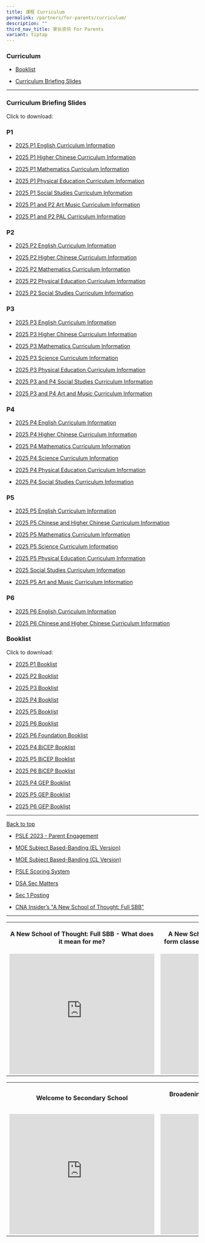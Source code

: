 ```yaml
---
title: 课程 Curriculum
permalink: /partners/for-parents/curriculum/
description: ""
third_nav_title: 家长资讯 For Parents
variant: tiptap
---
```

<h3>Curriculum</h3>
<ul data-tight="true" class="tight">
<li>
<p><a href="#Booklist" rel="noopener noreferrer nofollow" target="_blank">Booklist</a>
</p>
</li>
<li>
<p><a href="#CurriculumBriefingSlides" rel="noopener noreferrer nofollow" target="_blank">Curriculum Briefing Slides</a>
</p>
</li>
</ul>
<hr>
<h3>Curriculum Briefing Slides</h3>
<p>Click to download:</p>
<h3>P1</h3>
<ul data-tight="true" class="tight">
<li>
<p><a href="https://drive.google.com/file/d/10hVlr4nYYNuHJqSoYUHXDCy74HFvl4Ax/view?usp=sharing" rel="noopener nofollow" target="_blank">2025 P1 English Curriculum Information</a>
</p>
</li>
<li>
<p><a href="https://drive.google.com/file/d/1SGdph3o9ieyr6pqKIx3KIEbE0wsoB-XJ/view?usp=sharing" rel="noopener nofollow" target="_blank">2025 P1 Higher Chinese Curriculum Information</a>
</p>
</li>
<li>
<p><a href="https://drive.google.com/file/d/1BApdzhBuQoQvORH3JBD4VQ250Kdhdkna/view?usp=sharing" rel="noopener nofollow" target="_blank">2025 P1 Mathematics Curriculum Information</a>
</p>
</li>
<li>
<p><a href="https://drive.google.com/file/d/1qYy1TQb8kF2AednWmP1hkZJQkNNDIcfo/view?usp=sharing" rel="noopener nofollow" target="_blank">2025 P1 Physical Education Curriculum Information</a>
</p>
</li>
<li>
<p><a href="https://drive.google.com/file/d/1w5OYerSSsiK4HURWdoMxIsVYk3ChE5Md/view?usp=sharing" rel="noopener nofollow" target="_blank">2025 P1 Social Studies Curriculum Information</a>
</p>
</li>
<li>
<p><a href="https://drive.google.com/file/d/1gf0n51x0oVRY-XvMP3KtFWUpNc0vYkvT/view?usp=sharing" rel="noopener nofollow" target="_blank">2025 P1 and P2 Art Music </a>
<a href="https://drive.google.com/file/d/10hVlr4nYYNuHJqSoYUHXDCy74HFvl4Ax/view?usp=sharing" rel="noopener nofollow" target="_blank">Curriculum Information</a>
</p>
</li>
<li>
<p><a href="https://drive.google.com/file/d/1cW62cma2wSX7grlY8-VXtx0pKqdyGZO-/view?usp=sharing" rel="noopener nofollow" target="_blank">2025 P1 and P2 PAL Curriculum Information</a>
</p>
</li>
</ul>
<h3>P2</h3>
<ul data-tight="true" class="tight">
<li>
<p><a href="https://drive.google.com/file/d/106oOzVro6HJN-o-y1UVJYqlu1R3YqPjO/view?usp=sharing" rel="noopener nofollow" target="_blank">2025 P2 English Curriculum Information</a>
</p>
</li>
<li>
<p><a href="https://drive.google.com/file/d/1S36xMrpQPWGS0HGCq9CNr_uGGmBOx6sg/view?usp=sharing" rel="noopener nofollow" target="_blank">2025 P2 Higher Chinese Curriculum Information</a>
</p>
</li>
<li>
<p><a href="https://drive.google.com/file/d/1Fp1lDrzaVkgGOCDTt8T_sqyXOCyIpm_f/view?usp=sharing" rel="noopener nofollow" target="_blank">2025 P2 Mathematics Curriculum Information</a>
</p>
</li>
<li>
<p><a href="https://drive.google.com/file/d/1aYIsunrJoX8msfBvq5-jraXN3pxJ7jHp/view?usp=sharing" rel="noopener nofollow" target="_blank">2025 P2 Physical Education Curriculum Information</a>
</p>
</li>
<li>
<p><a href="https://drive.google.com/file/d/1ZJg8hcKoiP36nrSsfRFGtjBdN36Sevma/view?usp=sharing" rel="noopener nofollow" target="_blank">2025 P2 Social Studies Curriculum Information</a>
</p>
</li>
</ul>
<h3>P3</h3>
<ul data-tight="true" class="tight">
<li>
<p><a href="https://drive.google.com/file/d/1V7AFJ7ZMJteLjV5DwsiuUrbQtReW_L3g/view?usp=sharing" rel="noopener nofollow" target="_blank">2025 P3 English Curriculum Information</a>
</p>
</li>
<li>
<p><a href="https://drive.google.com/file/d/1Z4-VCLXLeSozpC6717vBS8O6obH59zal/view?usp=sharing" rel="noopener nofollow" target="_blank">2025 P3 Higher Chinese Curriculum Information</a>
</p>
</li>
<li>
<p><a href="https://drive.google.com/file/d/1FvYZ6h56CUTi-FlUC9gVJcenjOcciUvg/view?usp=sharing" rel="noopener nofollow" target="_blank">2025 P3 Mathematics Curriculum Information</a>
</p>
</li>
<li>
<p><a href="https://drive.google.com/file/d/1Gwj5LcF4PImezbOd6RbPO0z1UdBio2fv/view?usp=sharing" rel="noopener nofollow" target="_blank">2025 P3 Science Curriculum Information</a>
</p>
</li>
<li>
<p><a href="https://drive.google.com/file/d/1lsnduf4G2JOVuxC5RnpEo1JXW3wY9f8e/view?usp=sharing" rel="noopener nofollow" target="_blank">2025 P3 Physical Education Curriculum Information</a>
</p>
</li>
<li>
<p><a href="https://drive.google.com/file/d/12P0cY7lz9IOgU4j6lG7v1A1N8_rihjwl/view?usp=sharing" rel="noopener nofollow" target="_blank">2025 P3 and P4 Social Studies Curriculum Information</a>
</p>
</li>
<li>
<p><a href="https://drive.google.com/file/d/1IJJDkZc4ueN778w66X2FTyHbeW_U-ibF/view?usp=sharing" rel="noopener nofollow" target="_blank">2025 P3 and P4 Art and Music Curriculum Information</a>
</p>
</li>
</ul>
<h3>P4</h3>
<ul data-tight="true" class="tight">
<li>
<p><a href="https://drive.google.com/file/d/1FST2BqddWokr5jSDt6ASUnH0yohnDcJp/view?usp=sharing" rel="noopener nofollow" target="_blank">2025 P4 English Curriculum Information</a>
</p>
</li>
<li>
<p><a href="https://drive.google.com/file/d/13tQ73KFb5EnuvxXMbuTo4dGTfux25hbr/view?usp=sharing" rel="noopener nofollow" target="_blank">2025 P4 Higher Chinese Curriculum Information</a>
</p>
</li>
<li>
<p><a href="https://drive.google.com/file/d/1YgcXA5ME1cMS--yZK1AEC5Q_6uqAHYly/view?usp=sharing" rel="noopener nofollow" target="_blank">2025 P4 Mathematics Curriculum Information</a>
</p>
</li>
<li>
<p><a href="https://drive.google.com/file/d/1kjGcdH_Y1V4ySq3tR0e18RJMdMeMSGuv/view?usp=sharing" rel="noopener nofollow" target="_blank">2025 P4 Science Curriculum Information</a>
</p>
</li>
<li>
<p><a href="https://drive.google.com/file/d/1rJeF3MdxVXuceJq-0qg3pyw7dBZMyojl/view?usp=sharing" rel="noopener nofollow" target="_blank">2025 P4 Physical Education Curriculum Information</a>
</p>
</li>
<li>
<p><a href="https://drive.google.com/file/d/1pcoTc1iGez0ye3rHCB9wb0fnTKMUMNUN/view?usp=sharing" rel="noopener nofollow" target="_blank">2025 P4 Social Studies Curriculum Information</a>
</p>
</li>
</ul>
<h3>P5</h3>
<ul data-tight="true" class="tight">
<li>
<p><a href="https://drive.google.com/file/d/1fMGVcJI0yIKvRpdw3z_ycRlXPBo2zh42/view?usp=sharing" rel="noopener nofollow" target="_blank">2025 P5 English Curriculum Information</a>
</p>
</li>
<li>
<p><a href="https://drive.google.com/file/d/1CYtuXWTcG-Q1n4ezm9rZbcLqopkrF7x_/view?usp=sharing" rel="noopener nofollow" target="_blank">2025 P5 Chinese and Higher Chinese Curriculum Information</a>
</p>
</li>
<li>
<p><a href="https://drive.google.com/file/d/1qAo4bKv8sPs5gpKyZ1q-rMt076SZJYmA/view?usp=sharing" rel="noopener nofollow" target="_blank">2025 P5 Mathematics Curriculum Information</a>
</p>
</li>
<li>
<p><a href="https://drive.google.com/file/d/1i5zhmPUYEiUVg9BKyoAvysPUXKoaWLtZ/view?usp=sharing" rel="noopener nofollow" target="_blank">2025 P5 Science Curriculum Information</a>
</p>
</li>
<li>
<p><a href="https://drive.google.com/file/d/1--emEH-Y9Hj5vgTQgYpCBYwyClo2nOGf/view?usp=sharing" rel="noopener nofollow" target="_blank">2025 P5 Physical Education Curriculum Information</a>
</p>
</li>
<li>
<p><a href="https://drive.google.com/file/d/1BP_TzkL4I_-tpzzzcwIard-vXBVVAYht/view?usp=sharing" rel="noopener nofollow" target="_blank">2025 Social Studies Curriculum Information</a>
</p>
</li>
<li>
<p><a href="https://drive.google.com/file/d/1EKTkh-4I55SAUHnJ7GYl1tfi8ky_7bQW/view?usp=sharing" rel="noopener nofollow" target="_blank">2025 P5 Art and Music Curriculum Information</a>
</p>
</li>
</ul>
<h3>P6</h3>
<ul data-tight="true" class="tight">
<li>
<p><a href="https://drive.google.com/file/d/1P_Qty7BpRcIkboOKLangLqo_8HSBVIPU/view?usp=sharing" rel="noopener nofollow" target="_blank">2025 P6 English Curriculum Information</a>
</p>
</li>
<li>
<p><a href="https://drive.google.com/file/d/1Zs79-BlLYC7qMWU7LUTM1Nfe8s5F6Pyu/view?usp=sharing" rel="noopener nofollow" target="_blank">2025 P6 Chinese and Higher Chinese Curriculum Information</a>
</p>
</li>
</ul>
<p></p>
<h3>Booklist</h3>
<p>Click to download:</p>
<ul data-tight="true" class="tight">
<li>
<p><a href="/files/P1.pdf" rel="noopener noreferrer nofollow" target="_blank">2025 P1 Booklist</a>
</p>
</li>
<li>
<p><a href="/files/P2.pdf" rel="noopener noreferrer nofollow" target="_blank">2025 P2 Booklist</a>
</p>
</li>
<li>
<p><a href="/files/P3.pdf" rel="noopener noreferrer nofollow" target="_blank">2025 P3 Booklist</a>
</p>
</li>
<li>
<p><a href="/files/P4.pdf" rel="noopener noreferrer nofollow" target="_blank">2025 P4 Booklist</a>
</p>
</li>
<li>
<p><a href="/files/P5.pdf" rel="noopener noreferrer nofollow" target="_blank">2025 P5 Booklist</a>
</p>
</li>
<li>
<p><a href="/files/P6.pdf" rel="noopener noreferrer nofollow" target="_blank">2025 P6 Booklist</a>
</p>
</li>
<li>
<p><a href="/files/P6_Foundation.pdf" rel="noopener noreferrer nofollow" target="_blank">2025 P6 Foundation Booklist</a>
</p>
</li>
<li>
<p><a href="/files/P4_BICEP.pdf" rel="noopener noreferrer nofollow" target="_blank">2025 P4 BiCEP Booklist</a>
</p>
</li>
<li>
<p><a href="/files/P5_BICEP.pdf" rel="noopener noreferrer nofollow" target="_blank">2025 P5 BiCEP Booklist</a>
</p>
</li>
<li>
<p><a href="/files/P6_BICEP.pdf" rel="noopener noreferrer nofollow" target="_blank">2025 P6 BiCEP Booklist</a>
</p>
</li>
<li>
<p><a href="/files/P4_GEP.pdf" rel="noopener noreferrer nofollow" target="_blank">2025 P4 GEP Booklist</a>
</p>
</li>
<li>
<p><a href="/files/P5_GEP.pdf" rel="noopener noreferrer nofollow" target="_blank">2025 P5 GEP Booklist</a>
</p>
</li>
<li>
<p><a href="/files/P6_GEP.pdf" rel="noopener noreferrer nofollow" target="_blank">2025 P6 GEP Booklist</a>
</p>
</li>
</ul>
<hr>
<p><a href="#backtotop" rel="noopener noreferrer nofollow" target="_blank">Back to top</a>
</p>
<p></p>
<ul data-tight="true" class="tight">
<li>
<p><a href="/files/psle%202023%20-%20parent%20engagement.pdf" rel="noopener noreferrer nofollow" target="_blank">PSLE 2023 - Parent Engagement</a>
</p>
</li>
<li>
<p><a href="/files/MOE_SBB_ENG_revised%201%20Mar%202018.pdf" rel="noopener noreferrer nofollow" target="_blank">MOE Subject Based-Banding (EL Version)</a>
</p>
</li>
<li>
<p><a href="/files/MOE_SBB_CHI_revised%201%20Mar%202018.pdf" rel="noopener noreferrer nofollow" target="_blank">MOE Subject Based-Banding (CL Version)</a>
</p>
</li>
<li>
<p><a href="https://www.moe.gov.sg/microsites/psle-fsbb/psle/main.html" rel="noopener noreferrer nofollow" target="_blank">PSLE Scoring System</a>
</p>
</li>
<li>
<p><a href="https://www.moe.gov.sg/secondary/dsa" rel="noopener noreferrer nofollow" target="_blank">DSA Sec Matters</a>
</p>
</li>
<li>
<p><a href="https://www.moe.gov.sg/secondary/s1-posting" rel="noopener noreferrer nofollow" target="_blank">Sec 1 Posting</a>
</p>
</li>
<li>
<p><a href="http://go.gov.sg/anewschoolofthought" rel="noopener noreferrer nofollow" target="_blank">CNA Insider’s "A New School of Thought: Full SBB"</a>
</p>
</li>
</ul>
<hr>
<table style="minWidth: 50px">
<colgroup>
<col>
<col>
</colgroup>
<tbody>
<tr>
<th rowspan="1" colspan="1">
<p>A New School of Thought: Full SBB - What does it mean for me?</p>
</th>
<th rowspan="1" colspan="1">
<p>A New School of Thought: Full SBB - Mixed form classes and common curriculum
lessons</p>
</th>
</tr>
<tr>
<td rowspan="1" colspan="1">
<div class="iframe-wrapper">
<iframe height="315" width="380" allowfullscreen="true" frameborder="0" src="https://www.youtube.com/embed/5gnLHBL5KlM?si=rw1FrMigFquV5l_m"></iframe>
</div>
</td>
<td rowspan="1" colspan="1">
<div class="iframe-wrapper">
<iframe height="315" width="380" allowfullscreen="true" frameborder="0" src="https://www.youtube.com/embed/M5ghgnm03BE?si=3oOAG3Sw9pNhZniF"></iframe>
</div>
</td>
</tr>
</tbody>
</table>
<table style="minWidth: 50px">
<colgroup>
<col>
<col>
</colgroup>
<tbody>
<tr>
<th rowspan="1" colspan="1">
<p>Welcome to Secondary School</p>
</th>
<th rowspan="1" colspan="1">
<p>Broadening Definitions of Success – “Love Beyond Grades”</p>
</th>
</tr>
<tr>
<td rowspan="1" colspan="1">
<div class="iframe-wrapper">
<iframe height="315" width="380" allowfullscreen="true" frameborder="0" src="https://www.youtube.com/embed/lNbr5rLSxAM?start=1"></iframe>
</div>
</td>
<td rowspan="1" colspan="1">
<div class="iframe-wrapper">
<iframe height="315" width="380" allowfullscreen="true" frameborder="0" src="https://www.youtube.com/embed/WOi1eoSiLMs?start=2"></iframe>
</div>
</td>
</tr>
</tbody>
</table>
<p></p>
<p></p>
<p></p>
<p></p>
<p></p>
<p></p>
<p></p>
<p></p>
<p></p>
<p></p>
<p></p>
<p></p>